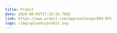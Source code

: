 ```yaml
---
title: Probit
date: 2020-08-03T17:33:26.769Z
link: https://www.probit.com/app/exchange/ERG-BTC
logo: /img/uploads/probit.svg
---
```

